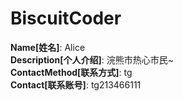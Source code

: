 # BiscuitCoder

**Name[姓名]**: Alice  
**Description[个人介绍]**: 浣熊市热心市民~  
**ContactMethod[联系方式]**: tg  
**Contact[联系账号]**: tg213466111
